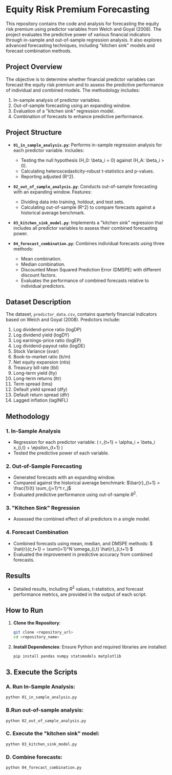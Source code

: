 # Equity Risk Premium Forecasting

This repository contains the code and analysis for forecasting the equity risk premium using predictor variables from Welch and Goyal (2008). The project evaluates the predictive power of various financial indicators through in-sample and out-of-sample regression analysis. It also explores advanced forecasting techniques, including "kitchen sink" models and forecast combination methods.

## Project Overview

The objective is to determine whether financial predictor variables can forecast the equity risk premium and to assess the predictive performance of individual and combined models. The methodology includes:
1. In-sample analysis of predictor variables.
2. Out-of-sample forecasting using an expanding window.
3. Evaluation of a "kitchen sink" regression model.
4. Combination of forecasts to enhance predictive performance.

## Project Structure

- **`01_in_sample_analysis.py`**: Performs in-sample regression analysis for each predictor variable. Includes:
  - Testing the null hypothesis \(H_0: \beta_i = 0\) against \(H_A: \beta_i > 0\).
  - Calculating heteroscedasticity-robust t-statistics and p-values.
  - Reporting adjusted \(R^2\).

- **`02_out_of_sample_analysis.py`**: Conducts out-of-sample forecasting with an expanding window. Features:
  - Dividing data into training, holdout, and test sets.
  - Calculating out-of-sample \(R^2\) to compare forecasts against a historical average benchmark.

- **`03_kitchen_sink_model.py`**: Implements a "kitchen sink" regression that includes all predictor variables to assess their combined forecasting power.

- **`04_forecast_combination.py`**: Combines individual forecasts using three methods:
  - Mean combination.
  - Median combination.
  - Discounted Mean Squared Prediction Error (DMSPE) with different discount factors.
  - Evaluates the performance of combined forecasts relative to individual predictors.

## Dataset Description

The dataset, `predictor_data.csv`, contains quarterly financial indicators based on Welch and Goyal (2008). Predictors include:
1. Log dividend-price ratio (logDP)
2. Log dividend yield (logDY)
3. Log earnings-price ratio (logEP)
4. Log dividend-payout ratio (logDE)
5. Stock Variance (svar)
6. Book-to-market ratio (b/m)
7. Net equity expansion (ntis)
8. Treasury bill rate (tbl)
9. Long-term yield (lty)
10. Long-term returns (ltr)
11. Term spread (tms)
12. Default yield spread (dfy)
13. Default return spread (dfr)
14. Lagged inflation (lagINFL)

## Methodology

### 1. In-Sample Analysis
- Regression for each predictor variable:
  \( r_{t+1} = \alpha_i + \beta_i x_{i,t} + \epsilon_{t+1} \)
- Tested the predictive power of each variable.

### 2. Out-of-Sample Forecasting
- Generated forecasts with an expanding window.
- Compared against the historical average benchmark:
 $\bar{r}_{t+1} = \frac{1}{t} \sum_{j=1}^t r_j$
- Evaluated predictive performance using out-of-sample $R^2$.

### 3. "Kitchen Sink" Regression
- Assessed the combined effect of all predictors in a single model.

### 4. Forecast Combination
- Combined forecasts using mean, median, and DMSPE methods:
 $ \hat{r}_{c,t+1} = \sum_{i=1}^N \omega_{i,t} \hat{r}_{i,t+1} $
- Evaluated the improvement in predictive accuracy from combined forecasts.

## Results

- Detailed results, including $R^2$ values, t-statistics, and forecast performance metrics, are provided in the output of each script.

## How to Run

1. **Clone the Repository**:
   ```bash
   git clone <repository_url>
   cd <repository_name>

2. **Install Dependencies**: Ensure Python and required libraries are installed:
    ```bash
    pip install pandas numpy statsmodels matplotlib
    
## 3. Execute the Scripts

### A. Run In-Sample Analysis:

    python 01_in_sample_analysis.py

### B.Run out-of-sample analysis:

    python 02_out_of_sample_analysis.py

### C. Execute the "kitchen sink" model:

    python 03_kitchen_sink_model.py

### D. Combine forecasts:

    python 04_forecast_combination.py
